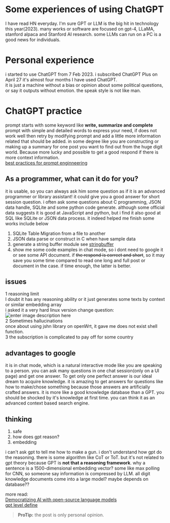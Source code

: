 ﻿# Some experiences of using ChatGPT

I have read HN everyday. I'm sure GPT or LLM is the big hit in technology this year(2023). many works or software are focused on gpt-4, LLaMA, stanford alpaca and Stanford AI research. some LLMs can run on a PC is a good news for individuals.

# Personal experience

i started to use ChatGPT from 7 Feb 2023. i subscribed ChatGPT Plus on April 27
it's almost four months I have used ChatGPT.  
it is just a machine without a bias or opinion about some political questions, or say it outputs without emotion. the speak style is not like man.
# ChatGPT practice
prompt starts with some keyword like **write, summarize and complete**   
prompt with simple and detailed words to express your need,
if does not work well then retry by modifying prompt and add a little more information related that should be added.
in some degree like you are constructing or making up a summary for one post you want to find out from the huge digit world.
Because more lucky and possible to get a good respond if there is more context information.  
[best practices for prompt enginneering](https://help.openai.com/en/articles/6654000-best-practices-for-prompt-engineering-with-openai-api)
## As a programmer, what can it do for you?

it is usable, so you can always ask him some question as if it is an advanced programmer or library assistant!
it could give you a good answer for short session question.
i often ask some questions about C programming, JSON data handle, SQLite and some python code generate.
although some official data suggests it is good at JavaScript and python, but i find it also good at SQL like SQLite or JSON data process.
it indeed helped me finish some works include below

1. SQLite Table Migration from a file to another
2. JSON data parse or construct in C when have sample data
3. generate a string buffer module see [stringbuffer](https://github.com/goog/stringbuffer)
4. show me some code examples in chat mode, so i dont need to google it or see some API document. if ~~the respond is correct and short~~, so it may save you some time compared to read one long and full post or document in the case. if time enough, the latter is better.

## issues

1 reasoning limit  
I doubt it has any reasoning ability or it just generates some texts by context or similar embedding array  
i asked it a very hard linux version change question:  
![enter image description here](https://i.ibb.co/t2BhMw5/x-20230528064051.png)   
2 Sometimes hallucinations  
once about using jshn library on openWrt, it gave me does not exist shell function.  
3 the subscription is complicated to pay off for some country 


## advantages to google
it is in chat mode, which is a natural interactive mode like you are speaking to a person.
you can ask many questions in one chat session(only on a UI page) and get one answer. To get only one perfect answer is our ideal dream to acquire knowledge.
it is amazing to get answers for questions like how to make/chose something because those answers are artificially crafted answers. it is more like a good knowledge database than a GPT. you should be shocked by it's knowledge at first time. 
you can think it as an advanced context based search engine.
## thinking

1. safe
2. how does gpt reason? 
3. embedding

i can't ask gpt to tell me how to make a gun.
i don't understand how gpt do the reasoning. there is some algorithm like CoT or ToT. but it's not related to gpt theory because GPT is **not that a reasoning framework**.
why a sentence is a 1500-dimensional embedding vector? some like max polling for CNN, so someone say information is compressed by LLM. all digit knowledge documents come into a large model? maybe depends on database??

more read:  
[Democratizing AI with open-source language models](https://lwn.net/Articles/931853/)  
[gpt level define](https://github.com/goog/gpt-level)



> **ProTip:** the post is only personal opinion.




